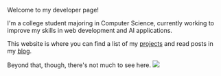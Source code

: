 Welcome to my developer page!

I'm a college student majoring in Computer Science, currently working to improve my skills in web development and AI applications.

This website is where you can find a list of my [projects](/projects) and read posts in my [blog](/blog).


Beyond that, though, there's not much to see here. 
![](/images/computer-sleep-0822.gif)
